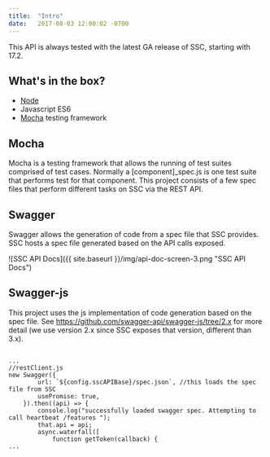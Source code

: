 ```yaml
---
title:  "Intro"
date:   2017-08-03 12:00:02 -0700
---
```


<div class="alert alert-info alert-fit alert-bare">
This API is always tested with the latest GA release of SSC, starting with 17.2.
</div>

## What's in the box?
- [Node](nodejs.org)
- Javascript ES6
- [Mocha](https://mochajs.org/) testing framework 

## Mocha
Mocha is a testing framework that allows the running of test suites comprised of test cases. 
Normally a [component]_spec.js is one test suite that performs test for that component.
This project consists of a few spec files that perform different tasks on SSC via the REST API.

## Swagger
Swagger allows the generation of code from a spec file that SSC provides. SSC hosts a spec file generated based on the API calls exposed.

![SSC API Docs]({{ site.baseurl }}/img/api-doc-screen-3.png "SSC API Docs")

## Swagger-js

This project uses the js implementation of code generation based on the spec file.
See https://github.com/swagger-api/swagger-js/tree/2.x for more detail (we use version 2.x since SSC exposes that version, different than 3.x).

<pre><code class="javascript">
...
//restClient.js
new Swagger({
        url: `${config.sscAPIBase}/spec.json`, //this loads the spec file from SSC
        usePromise: true,
    }).then((api) => {
        console.log("successfully loaded swagger spec. Attempting to call heartbeat /features ");
        that.api = api;
        async.waterfall([
            function getToken(callback) {
...
</code></pre>
